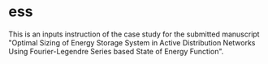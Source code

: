 # ess
This is an inputs instruction of the case study for the submitted manuscript "Optimal Sizing of Energy Storage System in Active Distribution Networks Using Fourier-Legendre Series based State of Energy Function".
